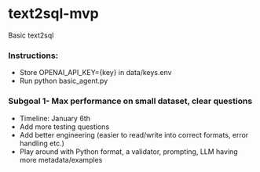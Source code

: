 # text2sql-mvp
Basic text2sql

### Instructions:
- Store OPENAI_API_KEY={key} in data/keys.env
- Run python basic_agent.py 
### Subgoal 1- Max performance on small dataset, clear questions
- Timeline: January 6th
- Add more testing questions
- Add better engineering (easier to read/write into correct formats, error handling etc.)
- Play around with Python format, a validator, prompting, LLM having more metadata/examples